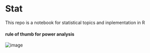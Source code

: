 # Stat
This repo is a notebook for statistical topics and inplementation in R

####  rule of thumb for power analysis 
![image](https://user-images.githubusercontent.com/26484899/65112359-68a93500-d9ad-11e9-9ca1-b7c7be74a2f2.png)
